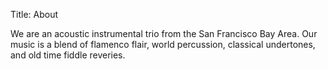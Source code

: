 Title: About

We are an acoustic instrumental trio from the San Francisco Bay Area.  Our music is a blend of flamenco flair, world percussion, classical undertones, and old time fiddle reveries.
